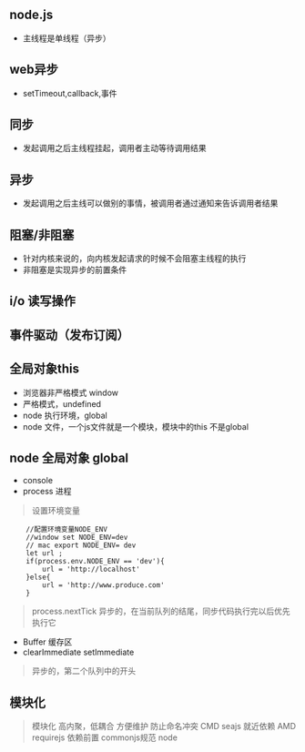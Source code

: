 ## node.js
- 主线程是单线程（异步）

## web异步
- setTimeout,callback,事件

## 同步
- 发起调用之后主线程挂起，调用者主动等待调用结果
## 异步
- 发起调用之后主线可以做别的事情，被调用者通过通知来告诉调用者结果
## 阻塞/非阻塞
- 针对内核来说的，向内核发起请求的时候不会阻塞主线程的执行
- 非阻塞是实现异步的前置条件
## i/o 读写操作
## 事件驱动（发布订阅）
## 全局对象this
- 浏览器非严格模式 window
- 严格模式，undefined
- node 执行环境，global
- node 文件，一个js文件就是一个模块，模块中的this 不是global

## node 全局对象 global
- console
- process 进程
> 设置环境变量
```
    //配置环境变量NODE_ENV
    //window set NODE_ENV=dev
    // mac export NODE_ENV= dev
    let url ;
    if(process.env.NODE_ENV == 'dev'){
        url = 'http://localhost'
    }else{
        url = 'http://www.produce.com'
    }
```

> process.nextTick 异步的，在当前队列的结尾，同步代码执行完以后优先执行它
- Buffer 缓存区
- clearImmediate setImmediate 
> 异步的，第二个队列中的开头


## 模块化
> 模块化 高内聚，低耦合  方便维护  防止命名冲突
> CMD seajs 就近依赖
> AMD requirejs 依赖前置
> commonjs规范  node 
